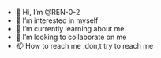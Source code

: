 - 👋 Hi, I’m @REN-0-2
- 👀 I’m interested in myself
- 🌱 I’m currently learning about me
- 💞️ I’m looking to collaborate on me
- 📫 How to reach me .don,t try to reach me

<!---
REN-0-2/REN-0-2 is a ✨ special ✨ repository because its `README.md` (this file) appears on your GitHub profile.
You can click the Preview link to take a look at your changes.
--->
